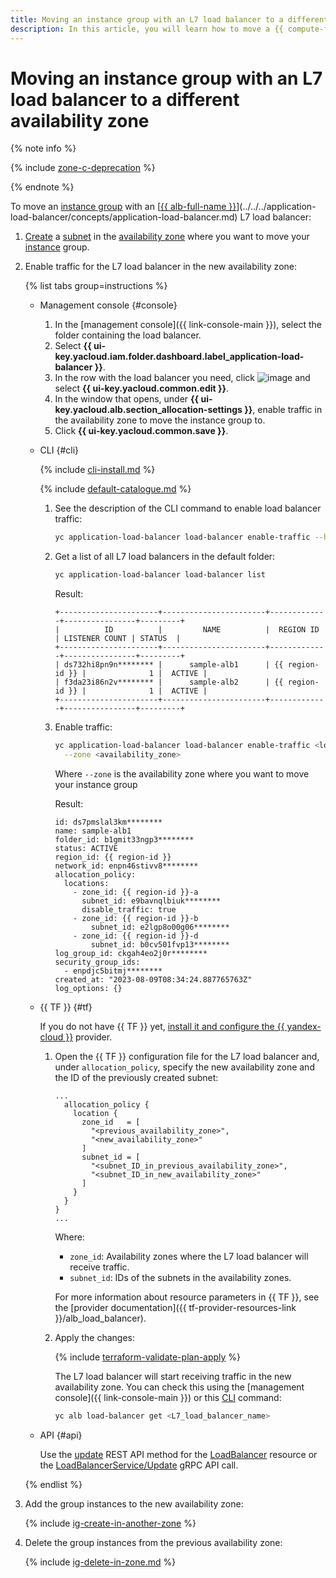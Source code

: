 ```yaml
---
title: Moving an instance group with an L7 load balancer to a different availability zone
description: In this article, you will learn how to move a {{ compute-full-name }} instance group with an L7 load balancer across availability zones.
---
```


# Moving an instance group with an L7 load balancer to a different availability zone


{% note info %}

{% include [zone-c-deprecation](../../../_includes/vpc/zone-c-deprecation.md) %}

{% endnote %}

To move an [instance group](../../concepts/instance-groups/index.md) with an [[{{ alb-full-name }}](../../../application-load-balancer/)](../../../application-load-balancer/concepts/application-load-balancer.md) L7 load balancer:

1. [Create](../../../vpc/operations/subnet-create.md) a [subnet](../../../vpc/concepts/network.md#subnet) in the [availability zone](../../../overview/concepts/geo-scope.md) where you want to move your [instance](../../concepts/vm.md) group.
1. Enable traffic for the L7 load balancer in the new availability zone:

    {% list tabs group=instructions %}

    - Management console {#console}

      1. In the [management console]({{ link-console-main }}), select the folder containing the load balancer.
      1. Select **{{ ui-key.yacloud.iam.folder.dashboard.label_application-load-balancer }}**.
      1. In the row with the load balancer you need, click ![image](../../../_assets/console-icons/ellipsis.svg) and select **{{ ui-key.yacloud.common.edit }}**.
      1. In the window that opens, under **{{ ui-key.yacloud.alb.section_allocation-settings }}**, enable traffic in the availability zone to move the instance group to.
      1. Click **{{ ui-key.yacloud.common.save }}**.

    - CLI {#cli}

      {% include [cli-install.md](../../../_includes/cli-install.md) %}

      {% include [default-catalogue.md](../../../_includes/default-catalogue.md) %}

      1. See the description of the CLI command to enable load balancer traffic:

          ```bash
          yc application-load-balancer load-balancer enable-traffic --help
          ```

      1. Get a list of all L7 load balancers in the default folder:

          ```bash
          yc application-load-balancer load-balancer list
          ```

          Result:

          ```text
          +----------------------+-----------------------+-------------+----------------+---------+
          |          ID          |         NAME          |  REGION ID  | LISTENER COUNT | STATUS  |
          +----------------------+-----------------------+-------------+----------------+---------+
          | ds732hi8pn9n******** |      sample-alb1      | {{ region-id }} |              1 |  ACTIVE |
          | f3da23i86n2v******** |      sample-alb2      | {{ region-id }} |              1 |  ACTIVE |
          +----------------------+-----------------------+-------------+----------------+---------+
          ```

      1. Enable traffic:

          ```bash
          yc application-load-balancer load-balancer enable-traffic <load_balancer_name> \
            --zone <availability_zone>
          ```

          Where `--zone` is the availability zone where you want to move your instance group

          Result:

          ```text
          id: ds7pmslal3km********
          name: sample-alb1
          folder_id: b1gmit33ngp3********
          status: ACTIVE
          region_id: {{ region-id }}
          network_id: enpn46stivv8********
          allocation_policy:
            locations:
              - zone_id: {{ region-id }}-a
                subnet_id: e9bavnqlbiuk********
                disable_traffic: true
              - zone_id: {{ region-id }}-b
                  subnet_id: e2lgp8o00g06********
              - zone_id: {{ region-id }}-d
                  subnet_id: b0cv501fvp13********
          log_group_id: ckgah4eo2j0r********
          security_group_ids:
            - enpdjc5bitmj********
          created_at: "2023-08-09T08:34:24.887765763Z"
          log_options: {}
          ```

    - {{ TF }} {#tf}

      If you do not have {{ TF }} yet, [install it and configure the {{ yandex-cloud }}](../../../tutorials/infrastructure-management/terraform-quickstart.md#install-terraform) provider.

      1. Open the {{ TF }} configuration file for the L7 load balancer and, under `allocation_policy`, specify the new availability zone and the ID of the previously created subnet:

         ```hcl
         ...
           allocation_policy {
             location {
               zone_id   = [
                 "<previous_availability_zone>",
                 "<new_availability_zone>"
               ]
               subnet_id = [
                 "<subnet_ID_in_previous_availability_zone>",
                 "<subnet_ID_in_new_availability_zone>"
               ]
             }
           }
         }
         ...
         ```

         Where:
         * `zone_id`: Availability zones where the L7 load balancer will receive traffic.
         * `subnet_id`: IDs of the subnets in the availability zones.

         For more information about resource parameters in {{ TF }}, see the [provider documentation]({{ tf-provider-resources-link }}/alb_load_balancer).

      1. Apply the changes:

         {% include [terraform-validate-plan-apply](../../../_tutorials/_tutorials_includes/terraform-validate-plan-apply.md) %}

         The L7 load balancer will start receiving traffic in the new availability zone. You can check this using the [management console]({{ link-console-main }}) or this [CLI](../../../cli/) command:

         ```bash
         yc alb load-balancer get <L7_load_balancer_name>
         ```

   - API {#api}

     Use the [update](../../../application-load-balancer/api-ref/LoadBalancer/update.md) REST API method for the [LoadBalancer](../../../application-load-balancer/api-ref/LoadBalancer/index.md) resource or the [LoadBalancerService/Update](../../../application-load-balancer/api-ref/grpc/LoadBalancer/update.md) gRPC API call.

   {% endlist %}

1. Add the group instances to the new availability zone:

   {% include [ig-create-in-another-zone](../../../_includes/compute/ig-create-in-another-zone.md) %}

1. Delete the group instances from the previous availability zone:

   {% include [ig-delete-in-zone.md](../../../_includes/compute/ig-delete-in-zone.md) %}
